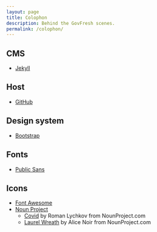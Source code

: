 ```yaml
---
layout: page
title: Colophon
description: Behind the GovFresh scenes.
permalink: /colophon/
---
```


## CMS

* [Jekyll](https://jekyllrb.com/)

## Host

* [GitHub](https://github.com)

## Design system

* [Bootstrap](https://getbootstrap.com/)

## Fonts

* [Public Sans](https://public-sans.digital.gov/)

## Icons

* [Font Awesome](https://fontawesome.com/)
* [Noun Project](https://thenounproject.com)
  * [Covid](https://thenounproject.com/icon/covid-3674642/) by Roman Lychkov from NounProject.com
  * [Laurel Wreath](https://thenounproject.com/icon/laurel-wreath-1983490/) by Alice Noir from NounProject.com
